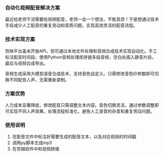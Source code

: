 ### 自动化视频配音解决方案

最近给老师干活需要给视频配音，老师一会一个想法，不胜其烦！于是想通过技术手段减少人工配音的重复劳动和音质问题，实现高效灵活的配音流程。



### 技术实现方案

剪映平台虽未开放API，但可通过本地文件处理和音频合成技术实现自动化。手工标注配音时间段，使用Python音频处理库拼接多段音频，空白处插入静音片段，最后与视频合成导出。

音频生成采用大模型语音合成技术，支持音色自定义。只需修改音色ID参数即可切换不同配音人声，无需重新录制。



### 方案优势

人力成本显著降低，修改配音只需调整文本内容。音色切换灵活，通过参数调整即可实现不同人声效果。处理流程标准化，避免人工录音的杂音和重复劳动问题。

### 使用说明
1. 在配音文件中标注好需要生成的配音文本，以及对应视频的时间戳
2. 调用py脚本生成mp3
3. 在剪辑软件中和视频拼接
